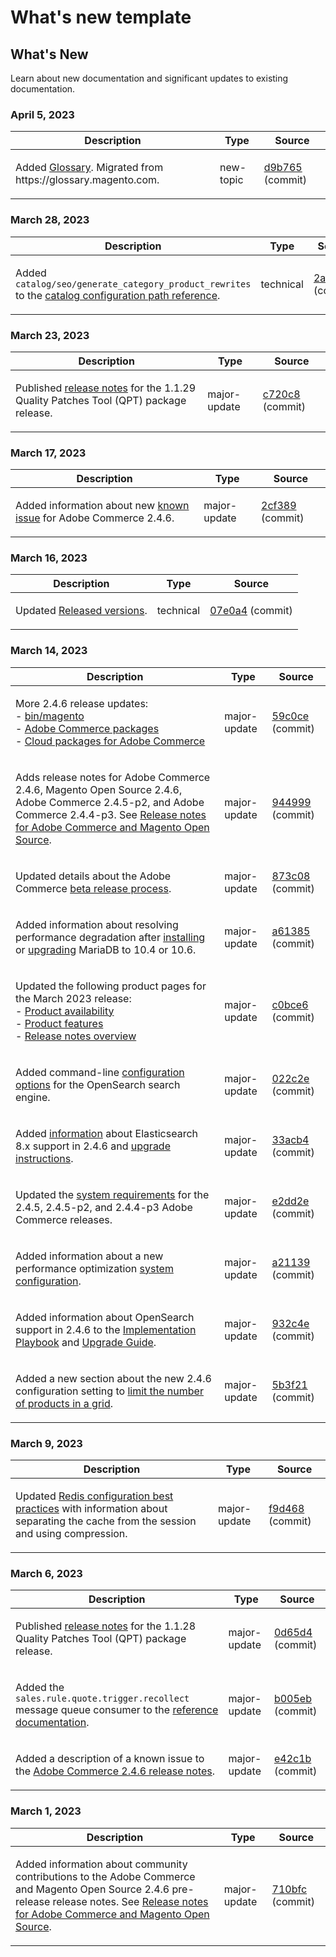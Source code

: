 # What's new template

## What's New

Learn about new documentation and significant updates to existing documentation.

### April 5, 2023

<table style="table-layout:auto;">
  <thead>
    <tr>
      <th>Description</th>
      <th>Type</th>
      <th>Source</th>
    </tr>
  </thead>
  <tbody>
    <tr>
      <td><p>Added <a href="https://experienceleague.adobe.com/docs/commerce-operations/operational-playbook/glossary.html">Glossary</a>. Migrated from https://glossary.magento.com.</p>
</td>
      <td>new-topic</td>
      <td><a href="https://github.com/AdobeDocs/commerce-operations.en/commit/d9b7659e5d4c3770956f0c2a96e5c97a3dc2af19">d9b765</a> (commit)</td>
    </tr>
  </tbody>
</table><!-- date_group -->

### March 28, 2023

<table style="table-layout:auto;">
  <thead>
    <tr>
      <th>Description</th>
      <th>Type</th>
      <th>Source</th>
    </tr>
  </thead>
  <tbody>
    <tr>
      <td><p>Added <code class="language-plaintext highlighter-rouge">catalog/seo/generate_category_product_rewrites</code> to the <a href="https://experienceleague.adobe.com/docs/commerce-operations/configuration-guide/paths/config-reference-catalog.html">catalog configuration path reference</a>.</p>
</td>
      <td>technical</td>
      <td><a href="https://github.com/AdobeDocs/commerce-operations.en/commit/2a93d4cdbf6ad59f1bf1bd0e4f89bdefb84652a8">2a93d4</a> (commit)</td>
    </tr>
  </tbody>
</table>

### March 23, 2023

<table style="table-layout:auto;">
  <thead>
    <tr>
      <th>Description</th>
      <th>Type</th>
      <th>Source</th>
    </tr>
  </thead>
  <tbody>
    <tr>
      <td><p>Published <a href="https://experienceleague.adobe.com/docs/commerce-operations/tools/quality-patches-tool/release-notes.html">release notes</a> for the 1.1.29 Quality Patches Tool (QPT) package release.</p>
</td>
      <td>major-update</td>
      <td><a href="https://github.com/AdobeDocs/commerce-operations.en/commit/c720c867eecfce0ba584da55aefd8f09ccb3b9f6">c720c8</a> (commit)</td>
    </tr>
  </tbody>
</table>

### March 17, 2023

<table style="table-layout:auto;">
  <thead>
    <tr>
      <th>Description</th>
      <th>Type</th>
      <th>Source</th>
    </tr>
  </thead>
  <tbody>
    <tr>
      <td><p>Added information about new <a href="https://experienceleague.adobe.com/docs/commerce-operations/release/notes/adobe-commerce/2-4-6.html#known-issue">known issue</a> for Adobe Commerce 2.4.6.</p>
</td>
      <td>major-update</td>
      <td><a href="https://github.com/AdobeDocs/commerce-operations.en/commit/2cf389ad5aaa198cdffb0a32adab3774a613bdc1">2cf389</a> (commit)</td>
    </tr>
  </tbody>
</table>

### March 16, 2023

<table style="table-layout:auto;">
  <thead>
    <tr>
      <th>Description</th>
      <th>Type</th>
      <th>Source</th>
    </tr>
  </thead>
  <tbody>
    <tr>
      <td><p>Updated <a href="https://experienceleague.adobe.com/docs/commerce-operations/release/versions.html&lt;br/&gt;">Released versions</a>.</p>
</td>
      <td>technical</td>
      <td><a href="https://github.com/AdobeDocs/commerce-operations.en/commit/07e0a497aec1f4fc5d0ce7226b4406ef756e8359">07e0a4</a> (commit)</td>
    </tr>
  </tbody>
</table>

### March 14, 2023

<table style="table-layout:auto;">
  <thead>
    <tr>
      <th>Description</th>
      <th>Type</th>
      <th>Source</th>
    </tr>
  </thead>
  <tbody>
    <tr>
      <td><p>More 2.4.6 release updates:<br />- <a href="https://experienceleague.adobe.com/docs/commerce-operations_en/reference/commerce-on-premises.html">bin/magento</a><br />- <a href="https://experienceleague.adobe.com/docs/commerce-operations/release/packages/adobe-commerce.html">Adobe Commerce packages</a><br />- <a href="https://experienceleague.adobe.com/docs/commerce-operations/release/packages/cloud.html">Cloud packages for Adobe Commerce</a></p>
</td>
      <td>major-update</td>
      <td><a href="https://github.com/AdobeDocs/commerce-operations.en/commit/59c0cefdd63d2774ac0cfdee52d9f6fc916e7f88">59c0ce</a> (commit)</td>
    </tr>
    <tr>
      <td><p>Adds release notes for Adobe Commerce 2.4.6, Magento Open Source 2.4.6, Adobe Commerce 2.4.5-p2, and Adobe Commerce 2.4.4-p3.  See <a href="https://experienceleague.adobe.com/docs/commerce-operations/release/notes/overview.html">Release notes for Adobe Commerce and Magento Open Source</a>.</p>
</td>
      <td>major-update</td>
      <td><a href="https://github.com/AdobeDocs/commerce-operations.en/commit/944999e0a935faacd5d1ac812d8dc8af566f9396">944999</a> (commit)</td>
    </tr>
    <tr>
      <td><p>Updated details about the Adobe Commerce <a href="https://experienceleague.adobe.com/docs/commerce-operations/release/beta-program.html">beta release process</a>.</p>
</td>
      <td>major-update</td>
      <td><a href="https://github.com/AdobeDocs/commerce-operations.en/commit/873c08d75c8bd95490eca29b088ef48aa133acbf">873c08</a> (commit)</td>
    </tr>
    <tr>
      <td><p>Added information about resolving performance degradation after <a href="https://experienceleague.adobe.com/docs/commerce-operations/installation-guide/prerequisites/database-server/mysql.html">installing</a> or <a href="https://experienceleague.adobe.com/docs/commerce-operations/upgrade-guide/prepare/prerequisites.html">upgrading</a> MariaDB to 10.4 or 10.6.</p>
</td>
      <td>major-update</td>
      <td><a href="https://github.com/AdobeDocs/commerce-operations.en/commit/a6138555bbe87700be0a74d03c921b4beb741cf2">a61385</a> (commit)</td>
    </tr>
    <tr>
      <td><p>Updated the following product pages for the March 2023 release:<br />- <a href="https://experienceleague.adobe.com/docs/commerce-operations/release/product-availability.html">Product availability</a><br />- <a href="https://experienceleague.adobe.com/docs/commerce-operations/release/features.html">Product features</a><br />- <a href="https://experienceleague.adobe.com/docs/commerce-operations/release/notes/overview.html">Release notes overview</a></p>
</td>
      <td>major-update</td>
      <td><a href="https://github.com/AdobeDocs/commerce-operations.en/commit/c0bce6b659a8334339dc929513a631262deccf7a">c0bce6</a> (commit)</td>
    </tr>
    <tr>
      <td><p>Added command-line <a href="https://experienceleague.adobe.com/docs/commerce-operations/installation-guide/advanced.html">configuration options</a> for the OpenSearch search engine.</p>
</td>
      <td>major-update</td>
      <td><a href="https://github.com/AdobeDocs/commerce-operations.en/commit/022c2ea7384b91f863435c77f753b1a2faeb6560">022c2e</a> (commit)</td>
    </tr>
    <tr>
      <td><p>Added <a href="https://experienceleague.adobe.com/docs/commerce-operations/configuration-guide/search/configure-search-engine.html">information</a> about Elasticsearch 8.x support in 2.4.6 and <a href="https://experienceleague.adobe.com/docs/commerce-operations/upgrade-guide/prepare/prerequisites.html">upgrade instructions</a>.</p>
</td>
      <td>major-update</td>
      <td><a href="https://github.com/AdobeDocs/commerce-operations.en/commit/33acb41735d5669008ae6ddf6c971062a0dbf158">33acb4</a> (commit)</td>
    </tr>
    <tr>
      <td><p>Updated the <a href="https://experienceleague.adobe.com/docs/commerce-operations/installation-guide/system-requirements.html">system requirements</a> for the 2.4.5, 2.4.5-p2, and 2.4.4-p3 Adobe Commerce releases.</p>
</td>
      <td>major-update</td>
      <td><a href="https://github.com/AdobeDocs/commerce-operations.en/commit/e2dd2e7e57ec0ef25356b2ad3bebfa2ce187c863">e2dd2e</a> (commit)</td>
    </tr>
    <tr>
      <td><p>Added information about a new performance optimization <a href="https://experienceleague.adobe.com/docs/commerce-operations/performance-best-practices/configuration.html#customer-segments-validation">system configuration</a>.</p>
</td>
      <td>major-update</td>
      <td><a href="https://github.com/AdobeDocs/commerce-operations.en/commit/a211392b4254b29a7981794f8c6632c2db127039">a21139</a> (commit)</td>
    </tr>
    <tr>
      <td><p>Added information about OpenSearch support in 2.4.6 to the <a href="https://experienceleague.adobe.com/docs/commerce-operations/implementation-playbook/overview.html">Implementation Playbook</a> and <a href="https://experienceleague.adobe.com/docs/commerce-operations/upgrade-guide/overview.html">Upgrade Guide</a>.</p>
</td>
      <td>major-update</td>
      <td><a href="https://github.com/AdobeDocs/commerce-operations.en/commit/932c4e580349b95270ba30c01ce523bd1e462875">932c4e</a> (commit)</td>
    </tr>
    <tr>
      <td><p>Added a new section about the new 2.4.6 configuration setting to <a href="https://experienceleague.adobe.com/docs/commerce-operations/performance-best-practices/configuration.html#limit-number-of-products-in-grid">limit the number of products in a grid</a>.</p>
</td>
      <td>major-update</td>
      <td><a href="https://github.com/AdobeDocs/commerce-operations.en/commit/5b3f2153504d89d2f3b0196bf99a9c08633e84b2">5b3f21</a> (commit)</td>
    </tr>
  </tbody>
</table>

### March 9, 2023

<table style="table-layout:auto;">
  <thead>
    <tr>
      <th>Description</th>
      <th>Type</th>
      <th>Source</th>
    </tr>
  </thead>
  <tbody>
    <tr>
      <td><p>Updated <a href="https://experienceleague.adobe.com/docs/commerce-operations/implementation-playbook/best-practices/planning/redis-service-configuration.html">Redis configuration best practices</a> with information about separating the cache from the session and using compression.</p>
</td>
      <td>major-update</td>
      <td><a href="https://github.com/AdobeDocs/commerce-operations.en/commit/f9d46893a25569b9cb00b45ab285758b3b74b410">f9d468</a> (commit)</td>
    </tr>
  </tbody>
</table>

### March 6, 2023

<table style="table-layout:auto;">
  <thead>
    <tr>
      <th>Description</th>
      <th>Type</th>
      <th>Source</th>
    </tr>
  </thead>
  <tbody>
    <tr>
      <td><p>Published <a href="https://experienceleague.adobe.com/docs/commerce-operations/tools/quality-patches-tool/release-notes.html">release notes</a> for the 1.1.28 Quality Patches Tool (QPT) package release.</p>
</td>
      <td>major-update</td>
      <td><a href="https://github.com/AdobeDocs/commerce-operations.en/commit/0d65d40935b3efe09147e60252cf334b86052126">0d65d4</a> (commit)</td>
    </tr>
    <tr>
      <td><p>Added the <code class="language-plaintext highlighter-rouge">sales.rule.quote.trigger.recollect</code> message queue consumer to the <a href="https://experienceleague.adobe.com/docs/commerce-operations/configuration-guide/message-queues/consumers.html">reference documentation</a>.</p>
</td>
      <td>major-update</td>
      <td><a href="https://github.com/AdobeDocs/commerce-operations.en/commit/b005eb39a8807147979f177a9460e45b75b7853e">b005eb</a> (commit)</td>
    </tr>
    <tr>
      <td><p>Added a description of a known issue to the <a href="https://experienceleague.adobe.com/docs/commerce-operations/release/notes/adobe-commerce/2-4-6.html">Adobe Commerce 2.4.6 release notes</a>.</p>
</td>
      <td>major-update</td>
      <td><a href="https://github.com/AdobeDocs/commerce-operations.en/commit/e42c1b78451020654f9a8c366f53f6a42e79a6e3">e42c1b</a> (commit)</td>
    </tr>
  </tbody>
</table>

### March 1, 2023

<table style="table-layout:auto;">
  <thead>
    <tr>
      <th>Description</th>
      <th>Type</th>
      <th>Source</th>
    </tr>
  </thead>
  <tbody>
    <tr>
      <td><p>Added information about community contributions to the Adobe Commerce and Magento Open Source 2.4.6 pre-release release notes. See <a href="https://experienceleague.adobe.com/docs/commerce-operations/release/notes/overview.html">Release notes for Adobe Commerce and Magento Open Source</a>.</p>
</td>
      <td>major-update</td>
      <td><a href="https://github.com/AdobeDocs/commerce-operations.en/commit/710bfc501d63a7e0c3b41bd2a56d8d1d5cd27d53">710bfc</a> (commit)</td>
    </tr>
  </tbody>
</table><!-- date_group --><!-- month_group --><!-- year_group -->
